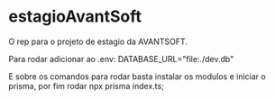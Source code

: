 # estagioAvantSoft
O rep para o projeto de estagio da AVANTSOFT. 

Para rodar adicionar ao .env: DATABASE_URL="file:./dev.db"

E sobre os comandos para rodar basta instalar os modulos e iniciar o prisma, por fim rodar npx prisma index.ts;